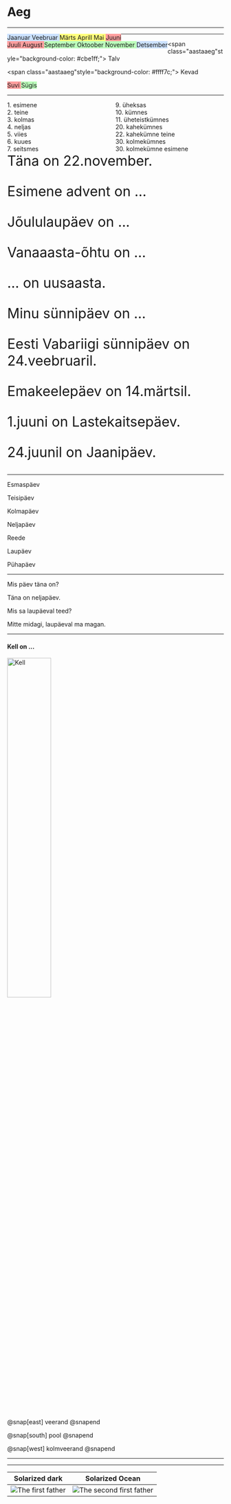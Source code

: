 # Aeg

---
<div style="text-align: left; float: left;">
<span  class="kuu"style="background-color: #cbe1ff;">
Jaanuar  
Veebruar  
</span>
<span  class="kuu"style="background-color: #ffff7c;">
Märts  
Aprill  
Mai  
</span>
<span  class="kuu"style="background-color: #ff9e9e;">
Juuni  
</span>  
</div>

<div style="text-align: left; float: left;">
<span class="kuu" style="background-color: #ff9e9e;">
Juuli  
August  
</span>
<span class="kuu" style="background-color: #bbffbb;">
September  
Oktoober  
November  
</span>
<span class="kuu" style="background-color: #cbe1ff;">
Detsember
</span>
</div>

---
<span  class="aastaaeg"style="background-color: #cbe1ff;">
Talv  
</span>

<span  class="aastaaeg"style="background-color: #ffff7c;">
Kevad  
</span>

<span class="aastaaeg" style="background-color: #ff9e9e;">
Suvi  
</span>

<span class="aastaaeg" style="background-color: #bbffbb;">
Sügis  
</span>

---

<div style="text-align: left; float: left; width: 50%;">
<span>1. esimene  </span><br>
<span>2. teine  </span><br>
<span>3. kolmas  </span><br>
<span>4. neljas  </span><br>
<span>5. viies  </span><br>
<span>6. kuues  </span><br>
<span>7. seitsmes</span><br>
</div>


<div style="text-align: left; float: left; width: 50%;">
<span>9. üheksas</span><br>
<span>10. kümnes</span><br>
<span>11. üheteistkümnes</span><br>
<span>20. kahekümnes</span><br>
<span>22. kahekümne teine</span><br>
<span>30. kolmekümnes</span><br>
<span>30. kolmekümne esimene</span><br>
</div>


---
<div style="font-size: 2rem; text-align: left;">
Täna on 22.november. <br>

Esimene advent on ...<br>

Jõululaupäev on ...<br>

Vanaaasta-õhtu on ...<br>

 ... on uusaasta.<br>

Minu sünnipäev on ...<br>

Eesti Vabariigi sünnipäev on 24.veebruaril.<br>

Emakeelepäev on 14.märtsil.<br>

1.juuni on Lastekaitsepäev.<br>

24.juunil on Jaanipäev.<br>
</div>

---

Esmaspäev

Teisipäev

Kolmapäev

Neljapäev

Reede

Laupäev

Pühapäev

---

Mis päev täna on?

Täna on neljapäev.

Mis sa laupäeval teed?

Mitte midagi, laupäeval ma magan.


---
#### Kell on ...

<img alt="Kell" src="https://proxy.duckduckgo.com/iu/?u=https%3A%2F%2Fll-us-i5.wal.co%2Fasr%2F2f10e09c-a676-465b-92a9-bdf0f1c7221e_1.aca3f7afc69e0aa13cc8996fee833245.jpeg-1c40199e0c62260cd7359d6239220f62e2241194-optim-2000x2000.jpg&f=1" style="width: 45%; border: none; background: none; box-shadow: none;" />

@snap[east]
veerand
@snapend

@snap[south]
pool
@snapend

@snap[west]
kolmveerand
@snapend


---

---

Solarized dark             |  Solarized Ocean
:-------------------------:|:-------------------------:
![The first father][First Father]  |  ![The second first father][Second Father]

[First Father]: http://octodex.github.com/images/founding-father.jpg
[Second Father]: http://octodex.github.com/images/foundingfather_v2.png
<br>
